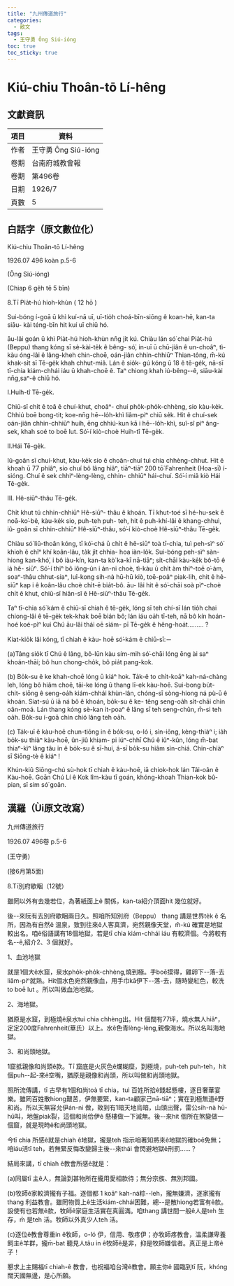 ```yaml
---
title: "九州傳道旅行"
categories:
  - 散文
tags:
  - 王守勇 Ông Siú-ióng
toc: true
toc_sticky: true
---
```


# Kiú-chiu Thoân-tō Lí-hêng

## 文獻資訊

| 項目 | 資料 |
|---|---|
| 作者 | 王守勇 Ông Siú-ióng |
| 卷期 | 台南府城教會報 |
| 卷期 | 第496卷 |
| 日期 | 1926/7 |
| 頁數 | 5 |

## 白話字（原文數位化）

Kiú-chiu Thoân-tō Lí-hêng

1926.07 496 koàn p.5-6

(Ông Siú-ióng)

(Chiap 6 ge̍h tē 5 bīn)

8.Tī Pia̍t-hú hioh-khùn ( 12 hō )

Sui-bóng í-goā ū khì kuí-nā uī, uī-tio̍h choá-bīn-siōng ê koan-hē, kan-ta siāu- kài téng-bīn hit kuí uī chiū hó.

āu-lâi goán ū khì Pia̍t-hú hioh-khùn nn̄g ji̍t kú. Chiàu lán só͘ chai Pia̍t-hú (Beppu) thang kóng sī sè-kài-te̍k ê bêng- só͘, in-uī ū chū-jiân ê un-choâⁿ, tì-kàu óng-lâi ê lâng-kheh chin-choē, oán-jiân chhin-chhiūⁿ Thian-tông, m̄-kú khak-si̍t sī Tē-ge̍k khah chhut-miâ. Lán ê sio̍k- gú kóng ū 18 ê tē-ge̍k, nā-sī tī-chia kiám-chhái iáu ū khah-choē ê. Taⁿ chiong khah iú-bêng--ê, siāu-kài nn̄g,saⁿ-ê chiū hó.

I.Huih-tî Tē-ge̍k.

Chiū-sī chi̍t ê toā ê chuí-khut, choâⁿ- chuí pho̍k-pho̍k-chhèng, sio kàu-ke̍k. Chhiú boē bong-tit; koe-nn̄g hē--lo̍h-khì liâm-piⁿ chiū se̍k. Hit ê chuí-sek oán-jiân chhin-chhiūⁿ huih, ēng chhiú-kun kā i hē--lo̍h-khì, suî-sî pìⁿ âng-sek, khah soé to boē lut. Só͘-í kiò-choè Huih-tî Tē-ge̍k.

II.Hái Tē-ge̍k.

Iû-goân sī chuí-khut, kàu-ke̍k sio ê choân-chuí tuì chia chhèng-chhut. Hit ê khoah ū 77 phiâⁿ, sio chuí bô lâng hiâⁿ, tiāⁿ-tiāⁿ 200 tō͘ Fahrenheit (Hoa-sī) í- sióng. Chuí ê sek chhiⁿ-lèng-lèng, chhin- chhiūⁿ hái-chuí. Só͘-í miâ kiò Hái Tē-ge̍k.

III. Hê-siūⁿ-thâu Tē-ge̍k.

Chi̍t khut tú chhin-chhiūⁿ Hê-siūⁿ- thâu ê khoán. Tī khut-toé sī hé-hu-sek ê noā-ko͘-bê, kàu-ke̍k sio, puh-teh puh- teh, hit ê puh-khí-lâi ê khang-chhuì, iû- goân sī chhin-chhiūⁿ Hê-siūⁿ-thâu, só͘-í kiò-choè Hê-siūⁿ-thâu Tē-ge̍k.

Chiàu só͘ liû-thoân kóng, tī kó͘-chá ū chi̍t ê hê-siūⁿ toà tī-chia, tuì peh-sìⁿ só͘ khioh ê chîⁿ khí koân-lâu, ta̍k ji̍t chhia- hoa iàn-lo̍k. Sui-bóng peh-sìⁿ sàn-hiong kan-khó͘, i bô iàu-kín, kan-ta kò͘ ka-kī nā-tiāⁿ; si̍t-chāi kàu-ke̍k bô-tō ê iá hê- siūⁿ. Só͘-í thiⁿ bô iông-ún i án-ni choè, tì-kàu ū chi̍t àm thiⁿ-toē o͘-àm, soaⁿ-thâu chhut-siaⁿ, luî-kong sih-nà hū-hū kiò, toē-poâⁿ piak-li̍h, chit ê hê-siūⁿ kap i ê koân-lâu choè chi̍t-ē bia̍t-bô. āu- lâi hit ê só͘-chāi soà pìⁿ-choè chi̍t ê khut, chiū-sī hiān-sî ê Hê-siūⁿ-thâu Tē-ge̍k.

Taⁿ tī-chia só͘ kám ê chiū-sī chiah ê tē-ge̍k, lóng sī teh chí-sī lán tio̍h chai chiong-lâi ê tē-ge̍k tek-khak boē bián bô; lán iáu oa̍h tī-teh, nā bô kín hoán- hoé koé-pìⁿ kui Chú āu-lâi thái oē siám- pī Tē-ge̍k ê hêng-hoa̍t......... ?

Kiat-kio̍k lâi kóng, tī chiah ê kàu- hoē só͘-kám ê chiū-sī:－

(a)Tâng sio̍k tī Chú ê lâng, bô-lūn kàu sím-mi̍h só͘-chāi lóng ēng ài saⁿ khoán-thāi; bô hun chong-cho̍k, bô pia̍t pang-kok.

(b) Bo̍k-su ê ke khah-choē lóng ū kiáⁿ hok. Ta̍k-ê to chi̍t-koāⁿ kah-ná-chàng leh, lóng bô hiâm choē, tāi-ke lóng ū thang lī-ek kàu-hoē. Sui-bong bu̍t-chit- siōng ê seng-oa̍h kiám-chhái khùn-lân, chóng-sī sòng-hiong ná pù-ū ê khoán. Siat-sú ū iā ná bô ê khoán, bo̍k-su ê ke- têng seng-oa̍h si̍t-chāi chin oân-moá. Lán thang kóng sè-kan it-poaⁿ ê lâng sī teh seng-chûn, m̄-si teh oa̍h. Bo̍k-su í-goā chin chió lâng teh oa̍h.

(c) Ta̍k-uī ê kàu-hoē chun-tiōng in ê bo̍k-su, o-ló i, sìn-iōng, kèng-thiàⁿ i; ia̍h bo̍k-su thiàⁿ kàu-hoē, ûn-jiû khiam- pi iúⁿ-chhī Chú ê iûⁿ-kûn, lóng m̄-bat thiaⁿ-kìⁿ lâng tâu in ê bo̍k-su ê sī-hui, á-sī bo̍k-su hiâm sìn-chiá. Chin-chiàⁿ sī Siōng-tè ê kiáⁿ !

Khún-kiû Siōng-chú sù-hok tī chiah ê kàu-hoē, iā chiok-hok lán Tâi-oân ê Kàu-hoē. Goān Chú Lí ê Kok lîm-kàu tī goán, khóng-khoah Thian-kok bû- pian, sī sim só͘ goān.

## 漢羅（Ùi原文改寫）

九州傳道旅行

1926.07 496卷 p.5-6

(王守勇)

(接6月第5面)

8.Tī別府歇睏（12號）

雖罔以外有去幾若位，為著紙面上ê 關係，kan-ta紹介頂面hit 幾位就好。

後--來阮有去別府歇睏兩日久。照咱所知別府（Beppu） thang 講是世界te̍k ê 名所，因為有自然ê 溫泉，致到往來ê人客真濟，宛然親像天堂，m̄-kú 確實是地獄較出名。咱ê俗語講有18個地獄，若是tī chia kiám-chhái iáu 有較濟個。今將較有名--ê,紹介2、3 個就好。

1、血池地獄

就是1個大ê水窟，泉水pho̍k-pho̍k-chhèng,燒到極。手boē摸得，雞卵下--落-去liâm-piⁿ就熟。Hit個水色宛然親像血，用手巾kā伊下--落-去，隨時變紅色，較洗to boē lut 。所以叫做血池地獄。

2、海地獄。

猶原是水窟，到極燒ê泉水tuì chia chhèng出。Hit 個闊有77坪，燒水無人hiâⁿ，定定200度Fahrenheit(華氏）以上。水ê色青lèng-lèng,親像海水。所以名叫海地獄。

3、和尚頭地獄。

1窟抵親像和尚頭ê款。Tī 窟底是火灰色ê爛糊糜，到極燒，puh-teh puh-teh，hit個puh--起-來ê空嘴，猶原是親像和尚頭，所以叫做和尚頭地獄。

照所流傳講，tī 古早有1個和尚toà tī chia，tuì 百姓所拾ê錢起懸樓，逐日奢華宴樂。雖罔百姓散hiong艱苦，伊無要緊，kan-ta顧家己nā-tiāⁿ；實在到極無道ê野和尚。所以天無容允伊án-ni 做，致到有1暗天地烏暗，山頭出聲，雷公sih-nà hū-hū叫，地盤piak裂，這個和尚佮伊ê 懸樓做一下滅無。後--來hit 個所在煞變做一個窟，就是現時ê和尚頭地獄。

今tī chia 所感ê就是chiah ê地獄，攏是teh 指示咱著知將來ê地獄的確boē免無；咱iáu活tī teh，若無緊反悔改變歸主後--來thái 會閃避地獄ê刑罰......？

結局來講，tī chiah ê教會所感ê就是：

(a)同屬tī 主ê人，無論到甚物所在攏用愛相款待；無分宗族、無別邦國。

(b)牧師ê家較濟攏有子福。逐個都 1 koāⁿ kah-ná粽--leh，攏無嫌濟，逐家攏有thang 利益教會。雖罔物質上ê生活kiám-chhái困難，總--是散hiong若富有ê款。設使有也若無ê款，牧師ê家庭生活實在真圓滿。咱thang 講世間一般ê人是teh 生存，m̄ 是teh 活。牧師以外真少人teh 活。

(c)逐位ê教會尊重in ê牧師，o-ló 伊，信用、敬疼伊；亦牧師疼教會，溫柔謙卑養飼主ê羊群，攏m̄-bat 聽見人tâu in ê牧師ê是非，抑是牧師嫌信者。真正是上帝ê子！

懇求上主賜福tī chiah-ê 教會，也祝福咱台灣ê教會。願主你ê 國臨到tī 阮，khóng 闊天國無邊，是心所願。
